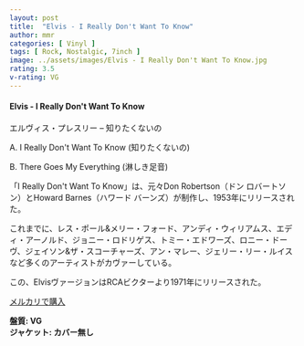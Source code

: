 ```yaml
---
layout: post
title:  "Elvis - I Really Don't Want To Know"
author: mmr
categories: [ Vinyl ]
tags: [ Rock, Nostalgic, 7inch ]
image: ../assets/images/Elvis - I Really Don't Want To Know.jpg
rating: 3.5
v-rating: VG
---
```


#### Elvis - I Really Don't Want To Know

エルヴィス・プレスリー – 知りたくないの

A. I Really Don't Want To Know (知りたくないの)

B. There Goes My Everything (淋しき足音)

「I Really Don't Want To Know」は、元々Don Robertson（ドン ロバートソン）とHoward Barnes（ハワード バーンズ）が制作し、1953年にリリースされた。

これまでに、レス・ポール&メリー・フォード、アンディ・ウィリアムス、エディ・アーノルド、ジョニー・ロドリゲス、トミー・エドワーズ、ロニー・ドーヴ、ジェイソン&ザ・スコーチャーズ、アン・マレー、ジェリー・リー・ルイスなど多くのアーティストがカヴァーしている。

この、ElvisヴァージョンはRCAビクターより1971年にリリースされた。

[メルカリで購入](https://jp.mercari.com/item/m68783698099?afid=6142608987)

<div class="mt-4 mb-4 d-flex align-items-center">
<strong class="mr-1">盤質: VG</strong>
</div>
<div class="mt-4 mb-4 d-flex align-items-center">
<strong class="mr-1">ジャケット: カバー無し</strong>
</div>
